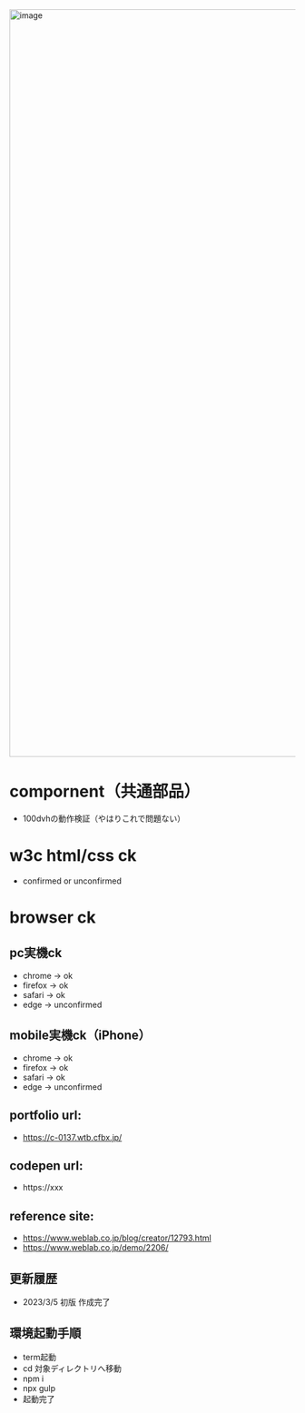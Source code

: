 <img width="1317" alt="image" src="https://user-images.githubusercontent.com/99580997/222937418-bb127fe5-0725-4077-86ed-31ecd258858e.png">

# compornent（共通部品）
- 100dvhの動作検証（やはりこれで問題ない）

# w3c html/css ck
- confirmed or unconfirmed

# browser ck
## pc実機ck
- chrome → ok
- firefox → ok
- safari → ok
- edge → unconfirmed
## mobile実機ck（iPhone）
- chrome → ok
- firefox → ok
- safari → ok
- edge → unconfirmed

## portfolio url:

- https://c-0137.wtb.cfbx.jp/

## codepen url:
- https://xxx

## reference site:
- https://www.weblab.co.jp/blog/creator/12793.html
- https://www.weblab.co.jp/demo/2206/

## 更新履歴

- 2023/3/5 初版 作成完了

## 環境起動手順
- term起動
- cd 対象ディレクトリへ移動
- npm i
- npx gulp
- 起動完了
